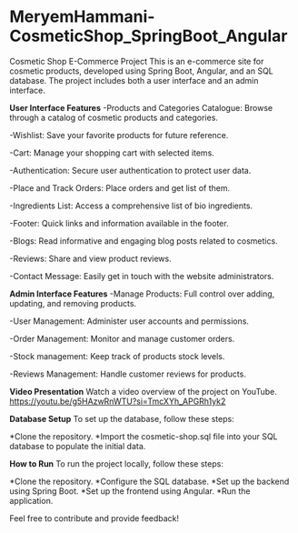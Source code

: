 # MeryemHammani-CosmeticShop_SpringBoot_Angular
Cosmetic Shop E-Commerce Project
This is an e-commerce site for cosmetic products, developed using Spring Boot, Angular, and an SQL database. The project includes both a user interface and an admin interface.

************User Interface Features************
  -Products and Categories Catalogue: Browse through a catalog of cosmetic products and categories.

  -Wishlist: Save your favorite products for future reference.

  -Cart: Manage your shopping cart with selected items.

  -Authentication: Secure user authentication to protect user data.

  -Place and Track Orders: Place orders and get list of them.

  -Ingredients List: Access a comprehensive list of bio ingredients.

  -Footer: Quick links and information available in the footer.

  -Blogs: Read informative and engaging blog posts related to cosmetics.

  -Reviews: Share and view product reviews.

  -Contact Message: Easily get in touch with the website administrators.

************Admin Interface Features************
  -Manage Products: Full control over adding, updating, and removing products.

  -User Management: Administer user accounts and permissions.

  -Order Management: Monitor and manage customer orders.

  -Stock management: Keep track of products stock levels.

  -Reviews Management: Handle customer reviews for products.

************Video Presentation************
Watch a video overview of the project on YouTube. https://youtu.be/g5HAzwRnWTU?si=TmcXYh_APGRh1yk2

************Database Setup************
To set up the database, follow these steps:

  *Clone the repository.
  *Import the cosmetic-shop.sql file into your SQL database to populate the initial data.

************How to Run************
To run the project locally, follow these steps:

*Clone the repository.
*Configure the SQL database.
*Set up the backend using Spring Boot.
*Set up the frontend using Angular.
*Run the application.

Feel free to contribute and provide feedback!

